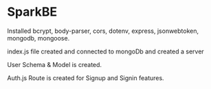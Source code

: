 # SparkBE

Installed bcrypt, body-parser, cors, dotenv, express, jsonwebtoken, mongodb, mongoose.

index.js file created and connected to mongoDb and created a server

User Schema & Model is created.

Auth.js Route is created for Signup and Signin features.
